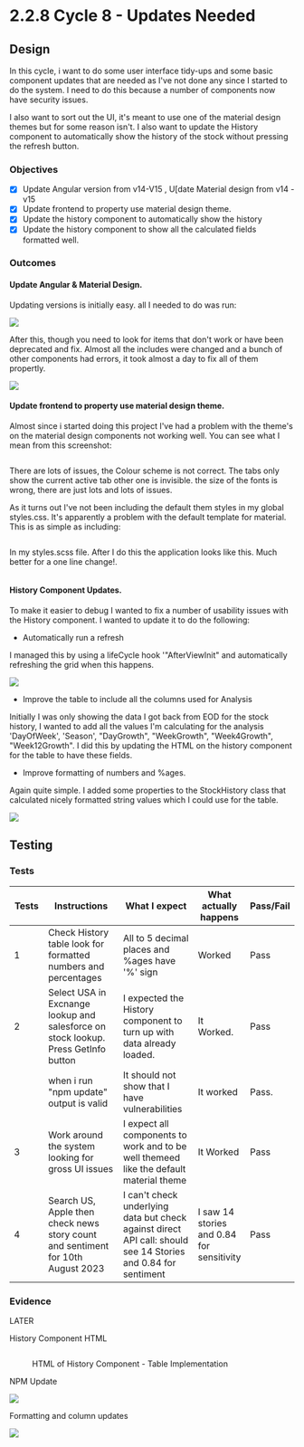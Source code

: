 # 2.2.8 Cycle 8 - Updates Needed

## Design

In this cycle, i want to do some user interface tidy-ups and some basic component updates that are needed as I've not done any since I started to do the system. I need to do this because a number of components now have security issues.

I also want to sort out the UI, it's meant to use one of the material design themes but for some reason isn't. I also want to update the History component to automatically show the history of the stock without pressing the refresh button.&#x20;

### Objectives

* [x] Update Angular version from v14-V15 , U\[date Material design from v14 - v15
* [x] Update frontend to property use material design theme.
* [x] Update the history component to automatically show the history
* [x] Update the history component to show all the calculated fields formatted well.

### Outcomes

#### Update Angular & Material Design.

Updating versions is initially easy. all I needed to do was run:

![](<../.gitbook/assets/image (2) (1) (1) (1) (1) (1) (1) (1).png>)

After this, though you need to look for items that don't work or have been deprecated and fix. Almost all the includes were changed and a bunch of other components had errors, it took almost a day to fix all of them propertly.

![](<../.gitbook/assets/image (3) (1) (1) (1) (1) (1).png>)

#### **Update frontend to property use material design theme.**

Almost since i started doing this project I've had a problem with the theme's on the material design components not working well. You can see what I mean from this screenshot:

<figure><img src="../.gitbook/assets/image (4) (1) (1) (1).png" alt=""><figcaption></figcaption></figure>

There are lots of issues, the Colour scheme is not correct. The tabs only show the current active tab other one is invisible. the size of the fonts is wrong, there are just lots and lots of issues.

As it turns out I've not been including the default them styles in my global styles.css. It's apparently a problem with the default template for material. This is as simple as including:

<figure><img src="../.gitbook/assets/image (4) (1) (1).png" alt=""><figcaption></figcaption></figure>

In my styles.scss file. After I do this the application looks like this.  Much better for a one line change!.

<figure><img src="../.gitbook/assets/image (1) (1) (1) (1) (1) (1) (1) (1) (1) (1).png" alt=""><figcaption></figcaption></figure>

#### **History Component Updates.**

To make it easier to debug I wanted to fix a number of usability issues with the History component. I wanted to update it to do the following:

* Automatically run a refresh&#x20;

I managed this by using a lifeCycle hook '"AfterViewInit" and automatically refreshing the grid when this happens.

![](<../.gitbook/assets/image (4) (1).png>)

* Improve the table to include all the columns used for Analysis

Initially I was only showing the data I got back from EOD for the stock history, I wanted to add all the values I'm calculating for the analysis 'DayOfWeek', 'Season', "DayGrowth", "WeekGrowth", "Week4Growth", "Week12Growth". I did this by updating the HTML on the history component for the table to have these fields.

* Improve formatting of numbers and %ages.

Again quite simple. I added some properties to the StockHistory class that calculated nicely formatted string values which I could use for the table.

![](<../.gitbook/assets/image (1) (1) (1) (1) (1) (1) (1) (1) (1).png>)

## Testing



### Tests

<table><thead><tr><th width="58">Tests</th><th width="280">Instructions</th><th width="206">What I expect</th><th>What actually happens</th><th>Pass/Fail</th></tr></thead><tbody><tr><td>1</td><td>Check History table look for formatted numbers and percentages</td><td>All to 5 decimal places and %ages have '%' sign</td><td>Worked</td><td>Pass</td></tr><tr><td>2</td><td>Select USA in Excnange lookup and salesforce on stock lookup. Press GetInfo button</td><td>I expected the History component to turn up with data already loaded.</td><td>It Worked.</td><td>Pass</td></tr><tr><td></td><td>when i run "npm update" output is valid</td><td>It should not show that I have vulnerabilities</td><td>It worked</td><td>Pass.</td></tr><tr><td>3</td><td>Work around the system looking for gross UI issues</td><td>I expect all components to work and to be well themeed like the default material theme</td><td>It Worked</td><td>Pass</td></tr><tr><td>4</td><td>Search US, Apple then check news story count and sentiment for 10th August 2023</td><td>I can't check underlying data but check against direct API call: should see 14 Stories and 0.84 for sentiment</td><td>I saw 14 stories and 0.84 for sensitivity</td><td>Pass</td></tr></tbody></table>

### Evidence

LATER



History Component HTML&#x20;

<figure><img src="../.gitbook/assets/image (17).png" alt=""><figcaption><p>HTML of History Component - Table Implementation</p></figcaption></figure>

NPM Update

![](<../.gitbook/assets/image (2) (1) (1) (1) (1) (1) (1).png>)

Formatting and column updates

![](<../.gitbook/assets/image (3) (1) (1) (1) (1).png>)

